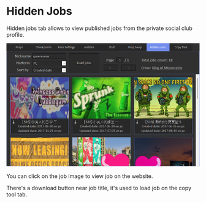 # Hidden Jobs

Hidden jobs tab allows to view published jobs from the private social club profile.

![Img1](../../assets/images/hidden-jobs/img01.png)

You can click on the job image to view job on the website.

There's a download button near job title, it's used to load job on the copy tool tab.